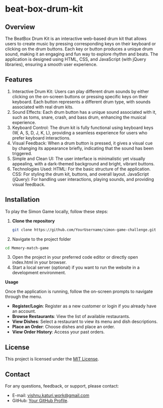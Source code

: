 # beat-box-drum-kit

## Overview
The BeatBox Drum Kit is an interactive web-based drum kit that allows users to create music by pressing corresponding keys on their keyboard or clicking on the drum buttons. Each key or button produces a unique drum sound, making it an engaging and fun way to explore rhythm and beats. The application is designed using HTML, CSS, and JavaScript (with jQuery libraries), ensuring a smooth user experience.

## Features

1. Interactive Drum Kit: Users can play different drum sounds by either clicking on the on-screen buttons or pressing specific keys on their keyboard. Each button represents a different drum type, with sounds associated with real drum kits.
2. Sound Effects: Each drum button has a unique sound associated with it, such as toms, snare, crash, and bass drum, enhancing the musical experience.
3. Keyboard Control: The drum kit is fully functional using keyboard keys (W, A, S, D, J, K, L), providing a seamless experience for users who prefer keyboard interactions.
4. Visual Feedback: When a drum button is pressed, it gives a visual cue by changing its appearance briefly, indicating that the sound has been triggered.
5. Simple and Clean UI: The user interface is minimalistic yet visually appealing, with a dark-themed background and bright, vibrant buttons.
6. Technologies Used:
        HTML: For the basic structure of the application.
        CSS: For styling the drum kit, buttons, and overall layout.
        JavaScript (jQuery): For handling user interactions, playing sounds, and providing visual feedback.

## Installation
To play the Simon Game locally, follow these steps:

1. **Clone the repository**
   ```bash
   git clone https://github.com/YourUsername/simon-game-challenge.git
   ```
2. Navigate to the project folder

```bash
cd Memory-match-game
```
3. Open the project in your preferred code editor or directly open index.html in your browser.
4. Start a local server (optional) if you want to run the website in a development environment.


**Usage**

Once the application is running, follow the on-screen prompts to navigate through the menu.

- **Register/Login**: Register as a new customer or login if you already have an account.
- **Browse Restaurants**: View the list of available restaurants.
- **View Dishes**: Select a restaurant to view its menu and dish descriptions.
- **Place an Order**: Choose dishes and place an order.
- **View Order History**: Access your past orders.


## License

This project is licensed under the [MIT License](LENSE).

## Contact

For any questions, feedback, or support, please contact:

- E-mail: vishnu.katuri.work@gmail.com
- GitHub: [Your GitHub Profile](https://github.com/Katuri7).

